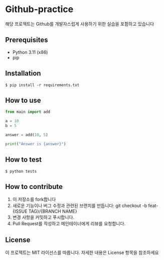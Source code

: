 # Github-practice
해당 프로젝트는 Github를 개발자스럽게 사용하기 위한 실습을 포함하고 있습니다

## Prerequisites
- Python 3.11 (x86)
- pip

## Installation
```shell
$ pip install -r requirements.txt
```

## How to use
```python
from main import add

a = 10
b = 5

answer = add(10, 5)

print("Answer is {answer}")
```

## How to test
```shell
$ python tests
```

## How to contribute
1. 이 저장소를 fork합니다
2. 새로운 기능이나 버그 수정과 관련된 브랜치를 만듭니다: git checkout -b feat-{ISSUE TAG}/{BRANCH NAME}
3. 변경 사항을 커밋하고 푸시합니다.
4. Pull Request를 작성하고 메인테이너에게 리뷰를 요청합니다.

## License
이 프로젝트는 MIT 라이선스를 따릅니다. 자세한 내용은 License 항목을 참조하세요
